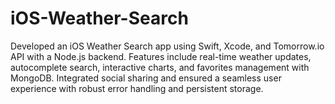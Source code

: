 # iOS-Weather-Search
Developed an iOS Weather Search app using Swift, Xcode, and Tomorrow.io API with a Node.js backend. Features include real-time weather updates, autocomplete search, interactive charts, and favorites management with MongoDB. Integrated social sharing and ensured a seamless user experience with robust error handling and persistent storage.
